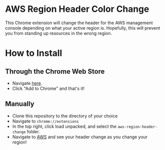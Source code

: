 # AWS Region Header Color Change

This Chrome extension will change the header for the AWS management console depending on what your active region is. Hopefully, this will prevent you from standing up resources in the wrong region.

# How to Install

## Through the Chrome Web Store
- Navigate [here](https://chrome.google.com/webstore/detail/aws-region-color-editor/mmkkgfbonijgblhekbjimlcmnfllcaoc).
- Click "Add to Chrome" and that's it!

## Manually
- Clone this repository to the directory of your choice
- Navigate to `chrome://extensions`
- In the top right, click load unpacked, and select the `aws-region-header-change` folder.
- Navigate to [AWS](https://console.aws.amazon.com) and see your header change as you change your region!
